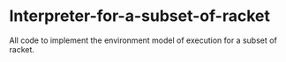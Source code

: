 # Interpreter-for-a-subset-of-racket
All code to implement the environment model of execution for a subset of racket.

